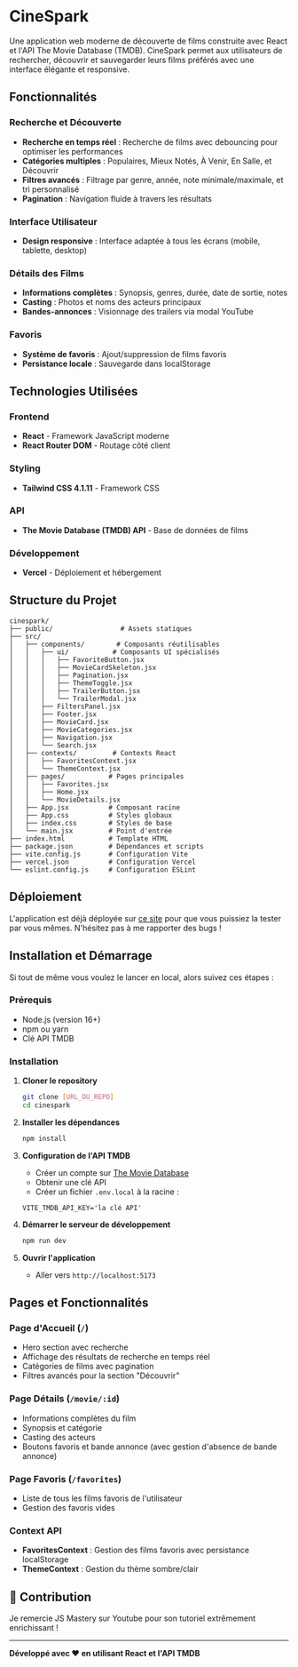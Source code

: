 # CineSpark

Une application web moderne de découverte de films construite avec React et l'API The Movie Database (TMDB). CineSpark permet aux utilisateurs de rechercher, découvrir et sauvegarder leurs films préférés avec une interface élégante et responsive.

## Fonctionnalités

### Recherche et Découverte
- **Recherche en temps réel** : Recherche de films avec debouncing pour optimiser les performances
- **Catégories multiples** : Populaires, Mieux Notés, À Venir, En Salle, et Découvrir
- **Filtres avancés** : Filtrage par genre, année, note minimale/maximale, et tri personnalisé
- **Pagination** : Navigation fluide à travers les résultats

### Interface Utilisateur
- **Design responsive** : Interface adaptée à tous les écrans (mobile, tablette, desktop)

### Détails des Films
- **Informations complètes** : Synopsis, genres, durée, date de sortie, notes
- **Casting** : Photos et noms des acteurs principaux
- **Bandes-annonces** : Visionnage des trailers via modal YouTube

### Favoris
- **Système de favoris** : Ajout/suppression de films favoris
- **Persistance locale** : Sauvegarde dans localStorage

## Technologies Utilisées

### Frontend
- **React** - Framework JavaScript moderne
- **React Router DOM** - Routage côté client

### Styling
- **Tailwind CSS 4.1.11** - Framework CSS

### API
- **The Movie Database (TMDB) API** - Base de données de films

### Développement
- **Vercel** - Déploiement et hébergement

## Structure du Projet

```
cinespark/
├── public/                 # Assets statiques
├── src/
│   ├── components/        # Composants réutilisables
│   │   ├── ui/           # Composants UI spécialisés
│   │   │   ├── FavoriteButton.jsx
│   │   │   ├── MovieCardSkeleton.jsx
│   │   │   ├── Pagination.jsx
│   │   │   ├── ThemeToggle.jsx
│   │   │   ├── TrailerButton.jsx
│   │   │   └── TrailerModal.jsx
│   │   ├── FiltersPanel.jsx
│   │   ├── Footer.jsx
│   │   ├── MovieCard.jsx
│   │   ├── MovieCategories.jsx
│   │   ├── Navigation.jsx
│   │   └── Search.jsx
│   ├── contexts/         # Contexts React
│   │   ├── FavoritesContext.jsx
│   │   └── ThemeContext.jsx
│   ├── pages/           # Pages principales
│   │   ├── Favorites.jsx
│   │   ├── Home.jsx
│   │   └── MovieDetails.jsx
│   ├── App.jsx          # Composant racine
│   ├── App.css          # Styles globaux
│   ├── index.css        # Styles de base
│   └── main.jsx         # Point d'entrée
├── index.html           # Template HTML
├── package.json         # Dépendances et scripts
├── vite.config.js       # Configuration Vite
├── vercel.json          # Configuration Vercel
└── eslint.config.js     # Configuration ESLint
```

## Déploiement

L'application est déjà déployée sur [ce site](https://cinespark-sakab.vercel.app) pour que vous puissiez la tester par vous mêmes.
N'hésitez pas à me rapporter des bugs !

## Installation et Démarrage

Si tout de même vous voulez le lancer en local, alors suivez ces étapes : 

### Prérequis
- Node.js (version 16+)
- npm ou yarn
- Clé API TMDB

### Installation

1. **Cloner le repository**
   ```bash
   git clone [URL_DU_REPO]
   cd cinespark
   ```

2. **Installer les dépendances**
   ```bash
   npm install
   ```

3. **Configuration de l'API TMDB**
   - Créer un compte sur [The Movie Database](https://www.themoviedb.org/)
   - Obtenir une clé API
   - Créer un fichier `.env.local` à la racine :
   ```.env.local
   VITE_TMDB_API_KEY='la clé API'
   ```

4. **Démarrer le serveur de développement**
   ```bash
   npm run dev
   ```

5. **Ouvrir l'application**
   - Aller vers `http://localhost:5173`

## Pages et Fonctionnalités

### Page d'Accueil (`/`)
- Hero section avec recherche
- Affichage des résultats de recherche en temps réel
- Catégories de films avec pagination
- Filtres avancés pour la section "Découvrir"

### Page Détails (`/movie/:id`)
- Informations complètes du film
- Synopsis et catégorie
- Casting des acteurs
- Boutons favoris et bande annonce (avec gestion d'absence de bande annonce)

### Page Favoris (`/favorites`)
- Liste de tous les films favoris de l'utilisateur
- Gestion des favoris vides

### Context API
- **FavoritesContext** : Gestion des films favoris avec persistance localStorage
- **ThemeContext** : Gestion du thème sombre/clair

## 🤝 Contribution

Je remercie JS Mastery sur Youtube pour son tutoriel extrêmement enrichissant !

---

**Développé avec ❤️ en utilisant React et l'API TMDB**